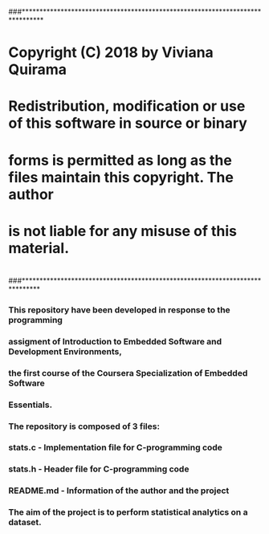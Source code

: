 ###******************************************************************************
# Copyright (C) 2018 by Viviana Quirama
#
# Redistribution, modification or use of this software in source or binary
# forms is permitted as long as the files maintain this copyright. The author 
# is not liable for any misuse of this material. 
#
###*****************************************************************************


### This  repository have been developed in response to the programming 
### assigment of Introduction to Embedded Software and Development Environments,
### the first course of the Coursera Specialization of Embedded Software 
### Essentials.

### The repository is composed of 3 files:
###      stats.c - Implementation file for C-programming code
###	 stats.h - Header file for C-programming code
###	 README.md - Information of the author and the project

### The aim of the project is to perform statistical analytics on a dataset.
